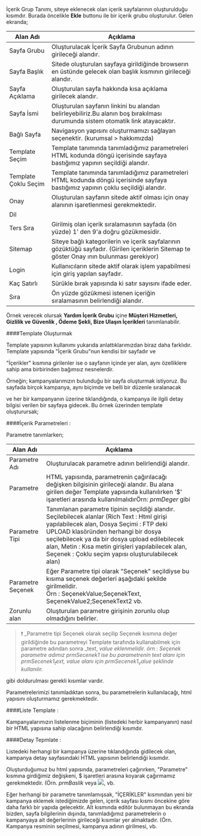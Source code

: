 İçerik Grup Tanımı, siteye eklenecek olan içerik sayfalarının oluşturulduğu kısımdır. Burada öncelikle
**Ekle** buttonu ile bir içerik grubu oluşturulur. Gelen ekranda;


|Alan Adı|Açıklama|
|--|--|
|Sayfa Grubu|Oluşturulacak İçerik Sayfa Grubunun adının girileceği alandır.|
|Sayfa Başlık|Sitede oluşturulan sayfaya girildiğinde browserın en üstünde gelecek olan başlık kısmının girileceği alandır.|
|Sayfa Açıklama|Oluşturulan sayfa hakkında kısa açıklama girilecek alandır.|
|Sayfa İsmi |Oluşturulan sayfanın linkini bu alandan belirleyebiliriz.Bu alanın boş bırakılması durumunda sistem otomatik link atayacaktır.|
|Bağlı Sayfa|Navigasyon yapısını oluşturmamızı sağlayan seçenektir. (kurumsal > hakkımızda)|
|Template Seçim|Template tanımında tanımladığımız parametreleri  HTML kodunda döngü içerisinde sayfaya bastığımız yapının seçildiği alandır.|
|Template Çoklu Seçim|Template tanımında tanımladığımız parametreleri  HTML kodunda döngü içerisinde sayfaya bastığımız yapının çoklu seçildiği alandır.|
|Onay|Oluşturulan sayfanın sitede aktif olması için onay alanının işaretlenmesi gerekmektedir.|
|Dil||
|Ters Sıra|Girilmiş olan içerik sıralamasının sayfada (ön yüzde) 1' den 9'a doğru gözükmesidir.|
|Sitemap|Siteye bağlı kategorilerin ve içerik sayfalarının gözüktüğü sayfadır. (Girilen içeriklerin Sitemap te göster Onay ının bulunması gerekiyor)|
|Login|Kullanıcıların sitede aktif olarak işlem yapabilmesi için giriş yapılan sayfadır.|
|Kaç Satırlı| Sürükle bırak yapısında ki satır sayısını ifade eder.|
|Sıra|Ön yüzde gözükmesi istenen içeriğin sıralamasının belirlendiği alandır.|


Örnek verecek olursak  **Yardım İçerik Grubu** içine **Müşteri Hizmetleri, Gizlilik ve Güvenlik , Ödeme Şekli,  Bize Ulaşın İçerikleri** tanımlanabilir.

####Template Oluşturmak

Template yapısının kullanımı yukarıda anlattıklarımızdan biraz daha farklıdır. Template yapısında "İçerik Grubu"nun kendisi bir sayfadır ve

"İçerikler" kısmına girilenler ise o sayfanın içinde yer alan, aynı özelliklere sahip ama birbirinden bağımsız nesnelerdir.

Örneğin; kampanyalarımızın bulunduğu bir sayfa oluşturmak istiyoruz. Bu sayfada birçok kampanya, aynı biçimde ve belli bir düzenle sıralanacak

ve her bir kampanyanın üzerine tıklandığında, o kampanya ile ilgili detay bilgisi verilen bir sayfaya gidecek. Bu örnek üzerinden template oluşturursak;

 

 
####İçerik Parametreleri :

 

Parametre tanımlarken;

|Alan Adı|Açıklama|
|--|--|
|Parametre Adı	|Oluşturulacak parametre adının belirlendiği alandır.|
|Parametre|HTML yapısında, parametrenin çağırılacağı değişken bilgisinin girileceği alandır. Bu alana girilen değer Template yapısında kullanılırken '$' işaretleri arasında kullanılmalıdırÖrn: $prmDeger$ gibi|
|Parametre Tipi|Tanımlanan parametre tipinin seçildiği alandır. Seçilebilecek alanlar (Rich Text : Html girişi yapılabilecek alan, Dosya Seçimi : FTP deki UPLOAD klasöründen herhangi bir dosya seçilebilecek ya da bir dosya upload edilebilecek alan, Metin : Kısa metin girişleri yapılabilecek alan, Seçenek : Çoklu seçim yapısı oluşturulabilecek alan)|
|Parametre Seçenek|Eğer Parametre tipi olarak "Seçenek" seçildiyse bu kısıma seçenek değerleri aşağıdaki şekilde girilmelidir.<br>Örn : SeçenekValue;SeçenekText, SeçenekValue2;SeçenekText2 vb.|
|Zorunlu alan|Oluşturulan parametre girişinin zorunlu olup olmadığını belirler.|


>❗  _Parametre tipi Seçenek olarak seçilip Seçenek kısmına değer girildiğinde bu parametreyi Template tarafında kullanabilmek için parametre adından sonra _text, _value eklenmelidir.
örn : Seçenek parametre adımız prmSecenek1 ise bu parametrenin text alanı için $prmSecenek1_text$, value alanı için $prmSecenek1_value$ şeklinde kullanılır._


gibi doldurulması gerekli kısımlar vardır.

Parametrelerimizi tanımladıktan sonra, bu parametrelerin kullanılacağı, html yapısını oluşturmamız gerekmektedir.


####Liste Template :

Kampanyalarımızın listelenme biçiminin (listedeki herbir kampanyanın) nasıl bir HTML yapısına sahip olacağının belirlendiği kısımdır. 


####Detay Tepmlate :

Listedeki herhangi bir kampanya üzerine tıklandığında gidilecek olan, kampanya detay sayfasındaki HTML yapısının belirlendiği kısımdır.

Oluşturduğumuz bu html yapısında, parametreleri çağırırken, "Parametre" kısmına girdiğimiz değişkeni, $ işaretleri arasına koyarak çağırmamız gerekmektedir. (Örn. <span>$prmBaslik$</span> veya <img src="$prmResim$" />, vb.

Eğer herhangi bir parametre tanımlamışsak, "İÇERİKLER" kısmından yeni bir kampanya eklemek istediğimizde gelen, içerik sayfası kısmı öncekine göre daha farklı bir yapıda gelecektir. Alt kısmında editör bulunmayan bu ekranda bizden, sayfa bilgilerinin dışında, tanımladığımız parametrelerin o kampanyaya ait değerlerinin girileceği kısımlar yer almaktadır. (Örn. Kampanya resminin seçilmesi, kampanya adının girilmesi, vb.
